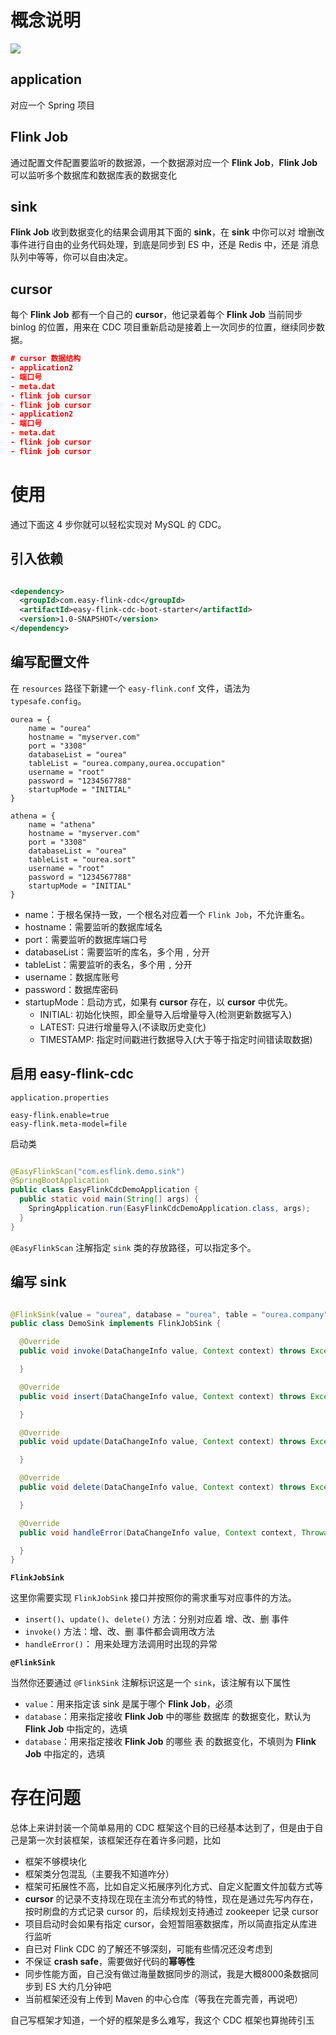 # 概念说明

![](http://qiniu.zhouhongyin.top/2023/07/03/1688364357-image-20230703140556911.png)

## **application**

对应一个 Spring 项目

## **Flink Job**

通过配置文件配置要监听的数据源，一个数据源对应一个 **Flink Job**，**Flink Job** 可以监听多个数据库和数据库表的数据变化

## **sink**

**Flink Job** 收到数据变化的结果会调用其下面的 **sink**，在 **sink** 中你可以对 增删改 事件进行自由的业务代码处理，到底是同步到 ES 中，还是 Redis 中，还是 消息队列中等等，你可以自由决定。

## **cursor**

每个 **Flink Job** 都有一个自己的 **cursor**，他记录着每个 **Flink Job** 当前同步 binlog 的位置，用来在 CDC 项目重新启动是接着上一次同步的位置，继续同步数据。

```json
# cursor 数据结构
- application2
- 端口号
- meta.dat
- flink job cursor
- flink job cursor
- application2
- 端口号
- meta.dat
- flink job cursor
- flink job cursor
```

# 使用

通过下面这 4 步你就可以轻松实现对 MySQL 的 CDC。

## 引入依赖

```xml

<dependency>
  <groupId>com.easy-flink-cdc</groupId>
  <artifactId>easy-flink-cdc-boot-starter</artifactId>
  <version>1.0-SNAPSHOT</version>
</dependency>
```

## 编写配置文件

在 `resources` 路径下新建一个 `easy-flink.conf` 文件，语法为 `typesafe.config`。

```
ourea = {
    name = "ourea"
    hostname = "myserver.com"
    port = "3308"
    databaseList = "ourea"
    tableList = "ourea.company,ourea.occupation"
    username = "root"
    password = "1234567788"
    startupMode = "INITIAL"
}

athena = {
    name = "athena"
    hostname = "myserver.com"
    port = "3308"
    databaseList = "ourea"
    tableList = "ourea.sort"
    username = "root"
    password = "1234567788"
    startupMode = "INITIAL"
}
```

- name：于根名保持一致，一个根名对应着一个 `Flink Job`，不允许重名。
- hostname：需要监听的数据库域名
- port：需要监听的数据库端口号
- databaseList：需要监听的库名，多个用 `,` 分开
- tableList：需要监听的表名，多个用 `,` 分开
- username：数据库账号
- password：数据库密码
- startupMode：启动方式，如果有 **cursor** 存在，以 **cursor** 中优先。
  - INITIAL: 初始化快照，即全量导入后增量导入(检测更新数据写入)
  - LATEST: 只进行增量导入(不读取历史变化)
  - TIMESTAMP: 指定时间戳进行数据导入(大于等于指定时间错读取数据)

## 启用 easy-flink-cdc

`application.properties`

```properties
easy-flink.enable=true
easy-flink.meta-model=file
```

启动类

```java

@EasyFlinkScan("com.esflink.demo.sink")
@SpringBootApplication
public class EasyFlinkCdcDemoApplication {
  public static void main(String[] args) {
    SpringApplication.run(EasyFlinkCdcDemoApplication.class, args);
  }
}
```

`@EasyFlinkScan` 注解指定 `sink` 类的存放路径，可以指定多个。

## 编写 sink

```java

@FlinkSink(value = "ourea", database = "ourea", table = "ourea.company")
public class DemoSink implements FlinkJobSink {

  @Override
  public void invoke(DataChangeInfo value, Context context) throws Exception {

  }

  @Override
  public void insert(DataChangeInfo value, Context context) throws Exception {

  }

  @Override
  public void update(DataChangeInfo value, Context context) throws Exception {

  }

  @Override
  public void delete(DataChangeInfo value, Context context) throws Exception {

  }

  @Override
  public void handleError(DataChangeInfo value, Context context, Throwable throwable) {

  }
}
```

**`FlinkJobSink`**

这里你需要实现 `FlinkJobSink` 接口并按照你的需求重写对应事件的方法。

- `insert()`、`update()`、`delete()`  方法：分别对应着 增、改、删 事件
- `invoke()` 方法：增、改、删 事件都会调用改方法
- `handleError()`： 用来处理方法调用时出现的异常

**`@FlinkSink`**

当然你还要通过 `@FlinkSink` 注解标识这是一个 `sink`，该注解有以下属性

- `value`：用来指定该 sink 是属于哪个 **Flink Job**，必须
- `database`：用来指定接收 **Flink Job** 中的哪些 数据库 的数据变化，默认为 **Flink Job** 中指定的，选填
- `database`：用来指定接收 **Flink Job** 的哪些 表 的数据变化，不填则为 **Flink Job** 中指定的，选填

# 存在问题

总体上来讲封装一个简单易用的 CDC 框架这个目的已经基本达到了，但是由于自己是第一次封装框架，该框架还存在着许多问题，比如

- 框架不够模块化
- 框架类分包混乱（主要我不知道咋分）
- 框架可拓展性不高，比如自定义拓展序列化方式、自定义配置文件加载方式等
- **cursor** 的记录不支持现在现在主流分布式的特性，现在是通过先写内存在，按时刷盘的方式记录 cursor 的，后续规划支持通过 zookeeper 记录 cursor
- 项目启动时会如果有指定 cursor，会短暂阻塞数据库，所以简直指定从库进行监听
- 自已对 Flink CDC 的了解还不够深刻，可能有些情况还没考虑到
- 不保证 **crash safe**，需要做好代码的**幂等性**
- 同步性能方面，自己没有做过海量数据同步的测试，我是大概8000条数据同步到 ES 大约几分钟吧
- 当前框架还没有上传到 Maven 的中心仓库（等我在完善完善，再说吧）

自己写框架才知道，一个好的框架是多么难写，我这个 CDC 框架也算抛砖引玉

